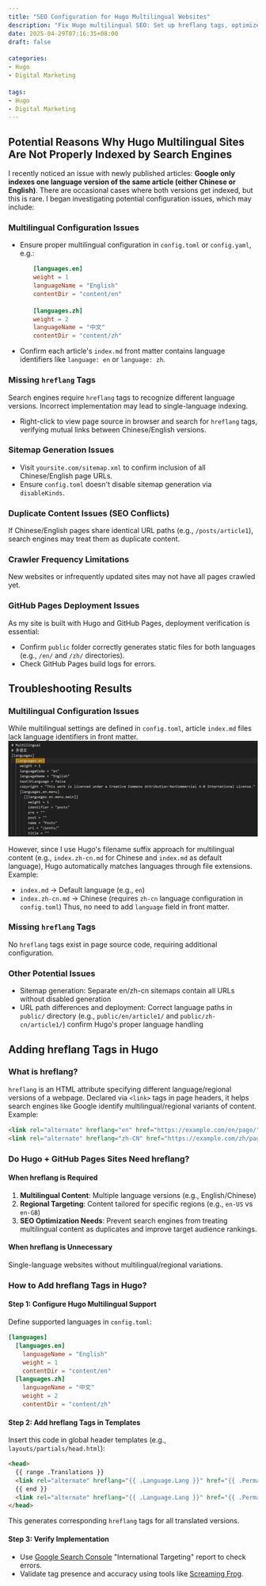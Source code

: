 ```yaml
---
title: "SEO Configuration for Hugo Multilingual Websites"
description: "Fix Hugo multilingual SEO: Set up hreflang tags, optimize language settings & resolve indexing conflicts to ensure proper page crawling."
date: 2025-04-29T07:16:35+08:00
draft: false

categories:
- Hugo
- Digital Marketing

tags:
- Hugo
- Digital Marketing
---
```




## Potential Reasons Why Hugo Multilingual Sites Are Not Properly Indexed by Search Engines
I recently noticed an issue with newly published articles: **Google only indexes one language version of the same article (either Chinese or English)**. There are occasional cases where both versions get indexed, but this is rare. I began investigating potential configuration issues, which may include:

### Multilingual Configuration Issues
- Ensure proper multilingual configuration in `config.toml` or `config.yaml`, e.g.:
```toml
       [languages.en]
       weight = 1
       languageName = "English"
       contentDir = "content/en"

       [languages.zh]
       weight = 2
       languageName = "中文"
       contentDir = "content/zh"
```
- Confirm each article's `index.md` front matter contains language identifiers like `language: en` or `language: zh`.

### Missing `hreflang` Tags
Search engines require `hreflang` tags to recognize different language versions. Incorrect implementation may lead to single-language indexing.
- Right-click to view page source in browser and search for `hreflang` tags, verifying mutual links between Chinese/English versions.

### Sitemap Generation Issues
- Visit `yoursite.com/sitemap.xml` to confirm inclusion of all Chinese/English page URLs.
- Ensure `config.toml` doesn't disable sitemap generation via `disableKinds`.

### Duplicate Content Issues (SEO Conflicts)
If Chinese/English pages share identical URL paths (e.g., `/posts/article1`), search engines may treat them as duplicate content.

### Crawler Frequency Limitations
New websites or infrequently updated sites may not have all pages crawled yet.

### GitHub Pages Deployment Issues
As my site is built with Hugo and GitHub Pages, deployment verification is essential:
- Confirm `public` folder correctly generates static files for both languages (e.g., `/en/` and `/zh/` directories).
- Check GitHub Pages build logs for errors.

## Troubleshooting Results
### Multilingual Configuration Issues
While multilingual settings are defined in `config.toml`, article `index.md` files lack language identifiers in front matter.
![toml-multilingual-settings](toml-multilingual-settings.png)

However, since I use Hugo's filename suffix approach for multilingual content (e.g., `index.zh-cn.md` for Chinese and `index.md` as default language), Hugo automatically matches languages through file extensions. Example:
- `index.md` → Default language (e.g., `en`)
- `index.zh-cn.md` → Chinese (requires `zh-cn` language configuration in `config.toml`)
Thus, no need to add `language` field in front matter.

### Missing `hreflang` Tags
No `hreflang` tags exist in page source code, requiring additional configuration.

### Other Potential Issues
- Sitemap generation: Separate en/zh-cn sitemaps contain all URLs without disabled generation
- URL path differences and deployment: Correct language paths in `public/` directory (e.g., `public/en/article1/` and `public/zh-cn/article1/`) confirm Hugo's proper language handling

## Adding hreflang Tags in Hugo

### What is hreflang?
`hreflang` is an HTML attribute specifying different language/regional versions of a webpage. Declared via `<link>` tags in page headers, it helps search engines like Google identify multilingual/regional variants of content. Example:
```html
<link rel="alternate" hreflang="en" href="https://example.com/en/page/" />
<link rel="alternate" hreflang="zh-CN" href="https://example.com/zh/page/" />
```

### Do Hugo + GitHub Pages Sites Need hreflang?

#### When hreflang is Required
1. **Multilingual Content**: Multiple language versions (e.g., English/Chinese)
2. **Regional Targeting**: Content tailored for specific regions (e.g., `en-US` vs `en-GB`)
3. **SEO Optimization Needs**: Prevent search engines from treating multilingual content as duplicates and improve target audience rankings.

#### When hreflang is Unnecessary
Single-language websites without multilingual/regional variations.

### How to Add hreflang Tags in Hugo?

#### Step 1: Configure Hugo Multilingual Support
Define supported languages in `config.toml`:
```toml
[languages]
  [languages.en]
    languageName = "English"
    weight = 1
    contentDir = "content/en"
  [languages.zh]
    languageName = "中文"
    weight = 2
    contentDir = "content/zh"
```

#### Step 2: Add hreflang Tags in Templates
Insert this code in global header templates (e.g., `layouts/partials/head.html`):
```html
<head>
  {{ range .Translations }}
  <link rel="alternate" hreflang="{{ .Language.Lang }}" href="{{ .Permalink }}" />
  {{ end }}
  <link rel="alternate" hreflang="{{ .Language.Lang }}" href="{{ .Permalink }}" />
</head>
```
This generates corresponding `hreflang` tags for all translated versions.

#### Step 3: Verify Implementation
- Use [Google Search Console](https://search.google.com/) "International Targeting" report to check errors.
- Validate tag presence and accuracy using tools like [Screaming Frog](https://www.screamingfrog.co.uk/).
